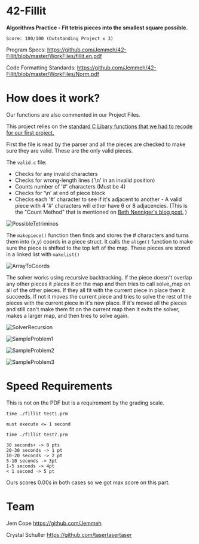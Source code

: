 # 42-Fillit

**Algorithms Practice - Fit tetris pieces into the smallest square possible.**

`Score: 100/100 (Outstanding Project x 3)`

Program Specs: <https://github.com/Jemmeh/42-Fillit/blob/master/WorkFiles/fillit.en.pdf>

Code Formatting Standards: <https://github.com/Jemmeh/42-Fillit/blob/master/WorkFiles/Norm.pdf>

# How does it work?
Our functions are also commented in our Project Files.

This project relies on the [standard C Libary functions that we had to recode for our first project.](https://github.com/Jemmeh/Libft)

First the file is read by the parser and all the pieces are checked to make sure they are valid. These are the only valid pieces. 

The `valid.c` file:

* Checks for any invalid characters
* Checks for wrong-length lines ('\n' in an invalid position)
* Counts number of '#' characters (Must be 4)
* Checks for '\n' at end of piece block
* Checks each '#' character to see if it's adjacent to another - A valid piece with 4 '#' characters will either have 6 or 8 adjacencies. (This is the "Count Method" that is mentioned on [Beth Nenniger's blog post.](https://medium.com/@bethnenniger/fillit-solving-for-the-smallest-square-of-tetrominos-c6316004f909) )

![PossibleTetriminos](https://github.com/Jemmeh/42-Fillit/blob/master/WorkFiles/ExplainationImages/Screen%20Shot%202019-03-19%20at%206.38.58%20PM.png?raw=true)

The `makepiece()` function then finds and stores the # characters and turns them into (x,y) coords in a piece struct. It calls the `align()` function to make sure the piece is shifted to the top left of the map. These pieces are stored in a linked list with `makelist()`

![ArrayToCoords](https://github.com/Jemmeh/42-Fillit/blob/master/WorkFiles/ExplainationImages/Screen%20Shot%202019-03-19%20at%206.41.01%20PM.png?raw=true)


The solver works using recursive backtracking. If the piece doesn't overlap any other pieces it places it on the map and then tries to call solve_map on all of the other pieces. If they all fit with the current piece in place then it succeeds. If not it moves the current piece and tries to solve the rest of the pieces with the current piece in it's new place. If it's moved all the pieces and still can't make them fit on the current map then it exits the solver, makes a larger map, and then tries to solve again.

![SolverRecursion](https://github.com/Jemmeh/42-Fillit/blob/master/WorkFiles/ExplainationImages/Screen%20Shot%202019-03-19%20at%206.40.16%20PM.png?raw=true)

![SampleProblem1](https://github.com/Jemmeh/42-Fillit/blob/master/WorkFiles/ExplainationImages/Screen%20Shot%202019-03-19%20at%206.42.27%20PM.png?raw=true)

![SampleProblem2](https://github.com/Jemmeh/42-Fillit/blob/master/WorkFiles/ExplainationImages/Screen%20Shot%202019-03-19%20at%206.42.45%20PM.png?raw=true)

![SampleProblem3](https://github.com/Jemmeh/42-Fillit/blob/master/WorkFiles/ExplainationImages/RecursiveBacktrack.png?raw=true)


# Speed Requirements
This is not on the PDF but is a requirement by the grading scale.

`time ./fillit test1.prm`

    must execute <= 1 second

`time ./fillit test7.prm`

    30 seconds+ -> 0 pts
    20-30 seconds -> 1 pt
    10-20 seconds -> 2 pt
    5-10 seconds -> 3pt
    1-5 seconds -> 4pt
    < 1 second -> 5 pt

Ours scores 0.00s in both cases so we got max score on this part.

# Team
Jem Cope <https://github.com/Jemmeh>

Crystal Schuller <https://github.com/tasertasertaser>
